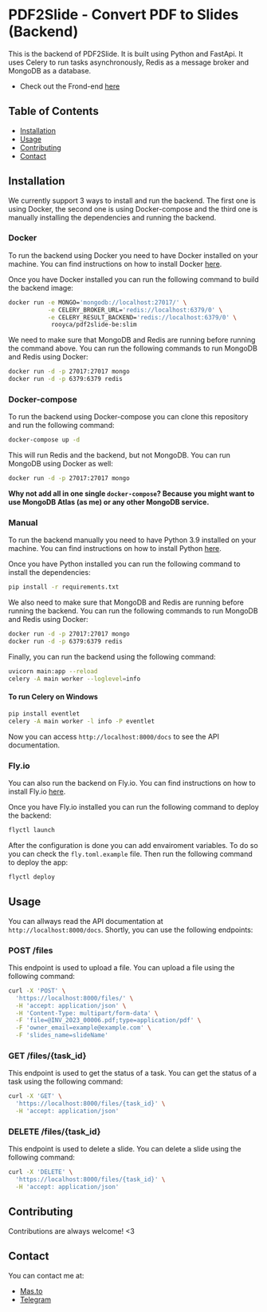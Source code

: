 # PDF2Slide - Convert PDF to Slides (Backend)

This is the backend of PDF2Slide. It is built using Python and FastApi. It uses Celery to run tasks asynchronously, Redis as a message broker and MongoDB as a database.

- Check out the Frond-end [here](https://github.com/Rooyca/PDF-Vision)

## Table of Contents

- [Installation](#installation)
- [Usage](#usage)
- [Contributing](#contributing)
- [Contact](#contact)

## Installation

We currently support 3 ways to install and run the backend. The first one is using Docker, the second one is using Docker-compose and the third one is manually installing the dependencies and running the backend.

### Docker

To run the backend using Docker you need to have Docker installed on your machine. You can find instructions on how to install Docker [here](https://docs.docker.com/get-docker/).

Once you have Docker installed you can run the following command to build the backend image:

```bash
docker run -e MONGO='mongodb://localhost:27017/' \
		   -e CELERY_BROKER_URL='redis://localhost:6379/0' \
		   -e CELERY_RESULT_BACKEND='redis://localhost:6379/0' \
		    rooyca/pdf2slide-be:slim
```

We need to make sure that MongoDB and Redis are running before running the command above. You can run the following commands to run MongoDB and Redis using Docker:

```bash
docker run -d -p 27017:27017 mongo
docker run -d -p 6379:6379 redis
```

### Docker-compose

To run the backend using Docker-compose you can clone this repository and run the following command:


```bash
docker-compose up -d
```

This will run Redis and the backend, but not MongoDB. You can run MongoDB using Docker as well:

```bash
docker run -d -p 27017:27017 mongo
```

**Why not add all in one single `docker-compose`? Because you might want to use MongoDB Atlas (as me) or any other MongoDB service.**

### Manual

To run the backend manually you need to have Python 3.9 installed on your machine. You can find instructions on how to install Python [here](https://www.python.org/downloads/).

Once you have Python installed you can run the following command to install the dependencies:

```bash
pip install -r requirements.txt
```

We also need to make sure that MongoDB and Redis are running before running the backend. You can run the following commands to run MongoDB and Redis using Docker:

```bash
docker run -d -p 27017:27017 mongo
docker run -d -p 6379:6379 redis
```

Finally, you can run the backend using the following command:

```bash
uvicorn main:app --reload
celery -A main worker --loglevel=info
```

#### To run Celery on Windows 

```bash
pip install eventlet
celery -A main worker -l info -P eventlet
```

Now you can access `http://localhost:8000/docs` to see the API documentation.

### Fly.io

You can also run the backend on Fly.io. You can find instructions on how to install Fly.io [here](https://fly.io/docs/getting-started/installing-flyctl/).

Once you have Fly.io installed you can run the following command to deploy the backend:

```bash
flyctl launch
```

After the configuration is done you can add envairoment variables. To do so you can check the `fly.toml.example` file. Then run the following command to deploy the app:


```bash
flyctl deploy
```

## Usage

You can allways read the API documentation at `http://localhost:8000/docs`. Shortly, you can use the following endpoints:

### POST /files

This endpoint is used to upload a file. You can upload a file using the following command:

```bash
curl -X 'POST' \
  'https://localhost:8000/files/' \
  -H 'accept: application/json' \
  -H 'Content-Type: multipart/form-data' \
  -F 'file=@INV_2023_00006.pdf;type=application/pdf' \
  -F 'owner_email=example@example.com' \
  -F 'slides_name=slideName'
```

### GET /files/{task_id}

This endpoint is used to get the status of a task. You can get the status of a task using the following command:

```bash
curl -X 'GET' \
  'https://localhost:8000/files/{task_id}' \
  -H 'accept: application/json'
```

### DELETE /files/{task_id}

This endpoint is used to delete a slide. You can delete a slide using the following command:

```bash
curl -X 'DELETE' \
  'https://localhost:8000/files/{task_id}' \
  -H 'accept: application/json'
```


## Contributing

Contributions are always welcome! <3


## Contact

You can contact me at:

- [Mas.to](https://mas.to/@rooyca)
- [Telegram](https://t.me/seiseiseis)
